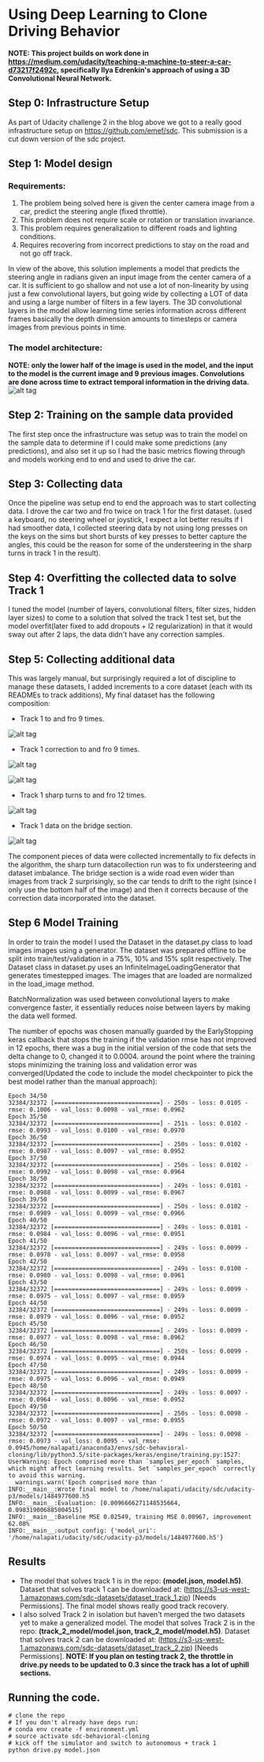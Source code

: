 # Using Deep Learning to Clone Driving Behavior

**NOTE: This project builds on work done in https://medium.com/udacity/teaching-a-machine-to-steer-a-car-d73217f2492c, specifically Ilya Edrenkin's approach of using a 3D Convolutional Neural Network.**

## Step 0: Infrastructure Setup
As part of Udacity challenge 2 in the blog above we got to a really good infrastructure setup on https://github.com/emef/sdc. This submission is a cut down version of the sdc project.

## Step 1: Model design
### Requirements:
1. The problem being solved here is given the center camera image from a car, predict the steering angle (fixed throttle). 
2. This problem does not require scale or rotation or translation invariance.
3. This problem requires generalization to different roads and lighting conditions.
4. Requires recovering from incorrect predictions to stay on the road and not go off track.

In view of the above, this solution implements a model that predicts the steering angle in radians given an input image
from the center camera of a car. It is sufficient to go shallow and not use a lot of non-linearity by using just a few
convolutional layers, but going wide by collecting a LOT of data and using a large number of filters in a few layers.
The 3D convolutional layers in the model allow learning time series information across different frames basically
the depth dimension amounts to timesteps or camera images from previous points in time.

### The model architecture:
**NOTE: only the lower half of the image is used in the model, and the input to the model is the current image and 9 previous images. Convolutions are done across time to extract temporal information in the driving data.**
![alt tag](https://raw.githubusercontent.com/nalapati/sdc-behavioral-cloning/master/images/model.jpg)

## Step 2: Training on the sample data provided
The first step once the infrastructure was setup was to train the model on the sample data to determine if I could make
some predictions (any predictions), and also set it up so I had the basic metrics flowing through and models working 
end to end and used to drive the car.

## Step 3: Collecting data
Once the pipeline was setup end to end the approach was to start collecting data. I drove the car two and fro twice on
track 1 for the first dataset. (used a keyboard, no steering wheel or joystick, I expect a lot better results if I had smoother data,
I collected steering data by not using long presses on the keys on the sims but short bursts of key presses to better capture
the angles, this could be the reason for some of the understeering in the sharp turns in track 1 in the result).

## Step 4: Overfitting the collected data to solve Track 1
I tuned the model (number of layers, convolutional filters, filter sizes, hidden layer sizes) to come to a solution
that solved the track 1 test set, but the model overfit(later fixed to add dropouts + l2 regularization) in that it
would sway out after 2 laps, the data didn't have any correction samples. 

## Step 5: Collecting additional data
This was largely manual, but surprisingly required a lot of discipline to manage these datasets, I added increments to
a core dataset (each with its READMEs to track additions), My final dataset has the following composition:
* Track 1 to and fro 9 times.

![alt tag](https://raw.githubusercontent.com/nalapati/sdc-behavioral-cloning/master/images/center_2017_01_18_12_56_26_395.jpg)
* Track 1 correction to and fro 9 times.

![alt tag](https://raw.githubusercontent.com/nalapati/sdc-behavioral-cloning/master/images/center_2017_01_19_07_23_58_402.jpg)

![alt tag](https://raw.githubusercontent.com/nalapati/sdc-behavioral-cloning/master/images/center_2017_01_19_07_23_59_149.jpg)
* Track 1 sharp turns to and fro 12 times.

![alt tag](https://raw.githubusercontent.com/nalapati/sdc-behavioral-cloning/master/images/center_2017_01_19_09_40_52_539.jpg)
* Track 1 data on the bridge section.

![alt tag](https://raw.githubusercontent.com/nalapati/sdc-behavioral-cloning/master/images/center_2017_01_19_09_40_46_616.jpg)

The component pieces of data were collected incrementally to fix defects in the algorithm, the sharp turn datacollection run was to fix understeering and dataset imbalance. The bridge section is a wide road even wider than images from track 2 surprisingly, so the car tends to drift to the right (since I only use the bottom half of the image) and then it corrects because of the correction data incorporated into the dataset.

## Step 6 Model Training
In order to train the model I used the Dataset in the dataset.py class to load images images using a generator. The dataset was prepared offline to be split into train/test/validation in a 75%, 10% and 15% split respectively. The Dataset class in dataset.py uses an InfiniteImageLoadingGenerator that generates timestepped images. The images that are loaded are normalized in the load_image method.

BatchNormalization was used between convolutional layers to make convergence faster, it essentially reduces noise between layers by making the data well formed.

The number of epochs was chosen manually guarded by the EarlyStopping keras callback that stops the training if the validation rmse has not improved in 12 epochs, there was a bug in the initial version of the code that sets the delta change to 0, changed it to 0.0004. around the point where the training stops minimizing the training loss and validation error was converged(Updated the code to include the model checkpointer to pick the best model rather than the manual approach): 
```
Epoch 34/50
32384/32372 [==============================] - 250s - loss: 0.0105 - rmse: 0.1006 - val_loss: 0.0098 - val_rmse: 0.0962
Epoch 35/50
32384/32372 [==============================] - 251s - loss: 0.0102 - rmse: 0.0993 - val_loss: 0.0100 - val_rmse: 0.0970
Epoch 36/50
32384/32372 [==============================] - 250s - loss: 0.0102 - rmse: 0.0987 - val_loss: 0.0097 - val_rmse: 0.0952
Epoch 37/50
32384/32372 [==============================] - 250s - loss: 0.0102 - rmse: 0.0992 - val_loss: 0.0098 - val_rmse: 0.0964
Epoch 38/50
32384/32372 [==============================] - 249s - loss: 0.0101 - rmse: 0.0988 - val_loss: 0.0099 - val_rmse: 0.0967
Epoch 39/50
32384/32372 [==============================] - 250s - loss: 0.0102 - rmse: 0.0989 - val_loss: 0.0099 - val_rmse: 0.0966
Epoch 40/50
32384/32372 [==============================] - 249s - loss: 0.0101 - rmse: 0.0984 - val_loss: 0.0096 - val_rmse: 0.0951
Epoch 41/50
32384/32372 [==============================] - 249s - loss: 0.0099 - rmse: 0.0978 - val_loss: 0.0097 - val_rmse: 0.0958
Epoch 42/50
32384/32372 [==============================] - 249s - loss: 0.0100 - rmse: 0.0980 - val_loss: 0.0098 - val_rmse: 0.0961
Epoch 43/50
32384/32372 [==============================] - 249s - loss: 0.0099 - rmse: 0.0975 - val_loss: 0.0097 - val_rmse: 0.0959
Epoch 44/50
32384/32372 [==============================] - 249s - loss: 0.0099 - rmse: 0.0979 - val_loss: 0.0096 - val_rmse: 0.0952
Epoch 45/50
32384/32372 [==============================] - 249s - loss: 0.0099 - rmse: 0.0977 - val_loss: 0.0098 - val_rmse: 0.0962
Epoch 46/50
32384/32372 [==============================] - 250s - loss: 0.0099 - rmse: 0.0974 - val_loss: 0.0095 - val_rmse: 0.0944
Epoch 47/50
32384/32372 [==============================] - 249s - loss: 0.0099 - rmse: 0.0975 - val_loss: 0.0096 - val_rmse: 0.0949
Epoch 48/50
32384/32372 [==============================] - 249s - loss: 0.0097 - rmse: 0.0964 - val_loss: 0.0096 - val_rmse: 0.0952
Epoch 49/50
32384/32372 [==============================] - 250s - loss: 0.0098 - rmse: 0.0972 - val_loss: 0.0097 - val_rmse: 0.0955
Epoch 50/50
32384/32372 [==============================] - 249s - loss: 0.0098 - rmse: 0.0973 - val_loss: 0.0095 - val_rmse: 0.0945/home/nalapati/anaconda3/envs/sdc-behavioral-cloning/lib/python3.5/site-packages/keras/engine/training.py:1527: UserWarning: Epoch comprised more than `samples_per_epoch` samples, which might affect learning results. Set `samples_per_epoch` correctly to avoid this warning.
  warnings.warn('Epoch comprised more than '
INFO:__main__:Wrote final model to /home/nalapati/udacity/sdc/udacity-p3/models/1484977600.h5
INFO:__main__:Evaluation: [0.0096666271148535664, 0.098319006885004515]
INFO:__main__:Baseline MSE 0.02549, training MSE 0.00967, improvement 62.08%
INFO:__main__:output config: {'model_uri': '/home/nalapati/udacity/sdc/udacity-p3/models/1484977600.h5'}
```
## Results
* The model that solves track 1 is in the repo: **(model.json, model.h5)**. Dataset that solves track 1 can be downloaded at: (https://s3-us-west-1.amazonaws.com/sdc-datasets/dataset_track_1.zip) [Needs Permissions]. The final model shows really good track recovery. 
* I also solved Track 2 in isolation but haven't merged the two datasets yet to make a generalized model. The model that solves Track 2 is in the repo: **(track_2_model/model.json, track_2_model/model.h5)**. Dataset that solves track 2 can be downloaded at: (https://s3-us-west-1.amazonaws.com/sdc-datasets/dataset_track_2.zip) [Needs Permissions]. **NOTE: If you plan on testing track 2, the throttle in drive.py needs to be updated to 0.3 since the track has a lot of uphill sections.**

## Running the code.

```
# clone the repo
# If you don't already have deps run:
# conda env create -f environment.yml
# source activate sdc-behavioral-cloning
# kick off the simulator and switch to autonomous + track 1
python drive.py model.json
```
